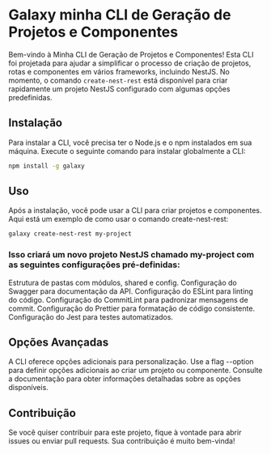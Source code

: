 # Galaxy minha CLI de Geração de Projetos e Componentes

Bem-vindo à Minha CLI de Geração de Projetos e Componentes! Esta CLI foi projetada para ajudar a simplificar o processo de criação de projetos, rotas e componentes em vários frameworks, incluindo NestJS. No momento, o comando `create-nest-rest` está disponível para criar rapidamente um projeto NestJS configurado com algumas opções predefinidas.

## Instalação

Para instalar a CLI, você precisa ter o Node.js e o npm instalados em sua máquina. Execute o seguinte comando para instalar globalmente a CLI:

```bash
npm install -g galaxy
```

## Uso

Após a instalação, você pode usar a CLI para criar projetos e componentes. Aqui está um exemplo de como usar o comando create-nest-rest:

```bash
galaxy create-nest-rest my-project
```

### Isso criará um novo projeto NestJS chamado my-project com as seguintes configurações pré-definidas:

Estrutura de pastas com módulos, shared e config.
Configuração do Swagger para documentação da API.
Configuração do ESLint para linting do código.
Configuração do CommitLint para padronizar mensagens de commit.
Configuração do Prettier para formatação de código consistente.
Configuração do Jest para testes automatizados.

## Opções Avançadas

A CLI oferece opções adicionais para personalização. Use a flag --option para definir opções adicionais ao criar um projeto ou componente. Consulte a documentação para obter informações detalhadas sobre as opções disponíveis.

## Contribuição

Se você quiser contribuir para este projeto, fique à vontade para abrir issues ou enviar pull requests. Sua contribuição é muito bem-vinda!
